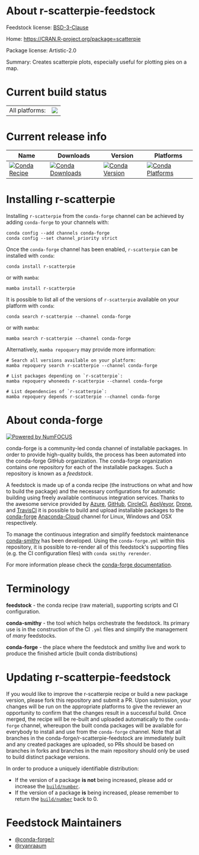About r-scatterpie-feedstock
============================

Feedstock license: [BSD-3-Clause](https://github.com/conda-forge/r-scatterpie-feedstock/blob/main/LICENSE.txt)

Home: https://CRAN.R-project.org/package=scatterpie

Package license: Artistic-2.0

Summary: Creates scatterpie plots, especially useful for plotting pies on a map.

Current build status
====================


<table><tr><td>All platforms:</td>
    <td>
      <a href="https://dev.azure.com/conda-forge/feedstock-builds/_build/latest?definitionId=2626&branchName=main">
        <img src="https://dev.azure.com/conda-forge/feedstock-builds/_apis/build/status/r-scatterpie-feedstock?branchName=main">
      </a>
    </td>
  </tr>
</table>

Current release info
====================

| Name | Downloads | Version | Platforms |
| --- | --- | --- | --- |
| [![Conda Recipe](https://img.shields.io/badge/recipe-r--scatterpie-green.svg)](https://anaconda.org/conda-forge/r-scatterpie) | [![Conda Downloads](https://img.shields.io/conda/dn/conda-forge/r-scatterpie.svg)](https://anaconda.org/conda-forge/r-scatterpie) | [![Conda Version](https://img.shields.io/conda/vn/conda-forge/r-scatterpie.svg)](https://anaconda.org/conda-forge/r-scatterpie) | [![Conda Platforms](https://img.shields.io/conda/pn/conda-forge/r-scatterpie.svg)](https://anaconda.org/conda-forge/r-scatterpie) |

Installing r-scatterpie
=======================

Installing `r-scatterpie` from the `conda-forge` channel can be achieved by adding `conda-forge` to your channels with:

```
conda config --add channels conda-forge
conda config --set channel_priority strict
```

Once the `conda-forge` channel has been enabled, `r-scatterpie` can be installed with `conda`:

```
conda install r-scatterpie
```

or with `mamba`:

```
mamba install r-scatterpie
```

It is possible to list all of the versions of `r-scatterpie` available on your platform with `conda`:

```
conda search r-scatterpie --channel conda-forge
```

or with `mamba`:

```
mamba search r-scatterpie --channel conda-forge
```

Alternatively, `mamba repoquery` may provide more information:

```
# Search all versions available on your platform:
mamba repoquery search r-scatterpie --channel conda-forge

# List packages depending on `r-scatterpie`:
mamba repoquery whoneeds r-scatterpie --channel conda-forge

# List dependencies of `r-scatterpie`:
mamba repoquery depends r-scatterpie --channel conda-forge
```


About conda-forge
=================

[![Powered by
NumFOCUS](https://img.shields.io/badge/powered%20by-NumFOCUS-orange.svg?style=flat&colorA=E1523D&colorB=007D8A)](https://numfocus.org)

conda-forge is a community-led conda channel of installable packages.
In order to provide high-quality builds, the process has been automated into the
conda-forge GitHub organization. The conda-forge organization contains one repository
for each of the installable packages. Such a repository is known as a *feedstock*.

A feedstock is made up of a conda recipe (the instructions on what and how to build
the package) and the necessary configurations for automatic building using freely
available continuous integration services. Thanks to the awesome service provided by
[Azure](https://azure.microsoft.com/en-us/services/devops/), [GitHub](https://github.com/),
[CircleCI](https://circleci.com/), [AppVeyor](https://www.appveyor.com/),
[Drone](https://cloud.drone.io/welcome), and [TravisCI](https://travis-ci.com/)
it is possible to build and upload installable packages to the
[conda-forge](https://anaconda.org/conda-forge) [Anaconda-Cloud](https://anaconda.org/)
channel for Linux, Windows and OSX respectively.

To manage the continuous integration and simplify feedstock maintenance
[conda-smithy](https://github.com/conda-forge/conda-smithy) has been developed.
Using the ``conda-forge.yml`` within this repository, it is possible to re-render all of
this feedstock's supporting files (e.g. the CI configuration files) with ``conda smithy rerender``.

For more information please check the [conda-forge documentation](https://conda-forge.org/docs/).

Terminology
===========

**feedstock** - the conda recipe (raw material), supporting scripts and CI configuration.

**conda-smithy** - the tool which helps orchestrate the feedstock.
                   Its primary use is in the construction of the CI ``.yml`` files
                   and simplify the management of *many* feedstocks.

**conda-forge** - the place where the feedstock and smithy live and work to
                  produce the finished article (built conda distributions)


Updating r-scatterpie-feedstock
===============================

If you would like to improve the r-scatterpie recipe or build a new
package version, please fork this repository and submit a PR. Upon submission,
your changes will be run on the appropriate platforms to give the reviewer an
opportunity to confirm that the changes result in a successful build. Once
merged, the recipe will be re-built and uploaded automatically to the
`conda-forge` channel, whereupon the built conda packages will be available for
everybody to install and use from the `conda-forge` channel.
Note that all branches in the conda-forge/r-scatterpie-feedstock are
immediately built and any created packages are uploaded, so PRs should be based
on branches in forks and branches in the main repository should only be used to
build distinct package versions.

In order to produce a uniquely identifiable distribution:
 * If the version of a package **is not** being increased, please add or increase
   the [``build/number``](https://docs.conda.io/projects/conda-build/en/latest/resources/define-metadata.html#build-number-and-string).
 * If the version of a package **is** being increased, please remember to return
   the [``build/number``](https://docs.conda.io/projects/conda-build/en/latest/resources/define-metadata.html#build-number-and-string)
   back to 0.

Feedstock Maintainers
=====================

* [@conda-forge/r](https://github.com/conda-forge/r/)
* [@ryanraaum](https://github.com/ryanraaum/)

